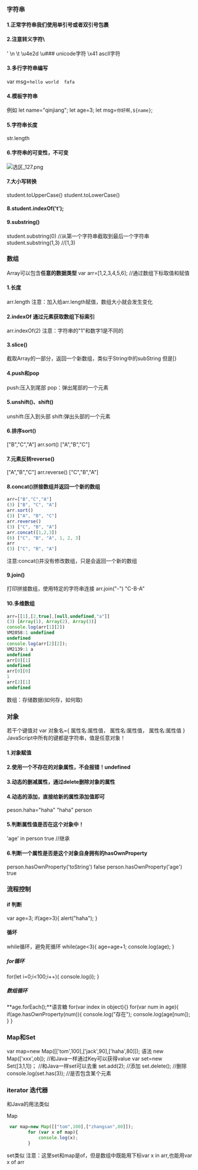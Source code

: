 ### 字符串
#### 1.正常字符串我们使用单引号或者双引号包裹
#### 2.注意转义字符\
\'
\n
\t
\u4e2d \u### unicode字符
\x41 ascll字符
#### 3.多行字符串编写
var msg=`
hello world 
fafa
`
#### 4.模板字符串
例如
let name="qinjiang";
let age=3;
let msg=`你好啊,${name}`;
#### 5.字符串长度
str.length
#### 6.字符串的可变性，不可变
![选区_127.png](https://i.loli.net/2021/03/03/wCt4PurOneDIlLb.png)
#### 7.大小写转换
student.toUpperCase()
student.toLowerCase()
#### 8.student.indexOf('t');
#### 9.substring()
student.substring(0) //从第一个字符串截取到最后一个字符串
student.substring(1,3) //[1,3)

### 数组
Array可以包含**任意的数据类型**
var arr=[1,2,3,4,5,6]; //通过数组下标取值和赋值

#### 1.长度
arr.length
注意：加入给arr.length赋值，数组大小就会发生变化

#### 2.indexOf 通过元素获取数组下标索引

arr.indexOf(2)
注意：字符串的"1"和数字1是不同的

#### 3.slice()

截取Array的一部分，返回一个新数组，类似于String中的subString  但是[)
#### 4.push和pop
push:压入到尾部
pop：弹出尾部的一个元素
#### 5.unshift()、shift()
unshift:压入到头部
shift:弹出头部的一个元素
#### 6.排序sort()
["B","C","A"]
arr.sort()
["A","B","C"]
#### 7.元素反转reverse()
["A","B","C"]
arr.reverse()
["C","B","A"]

#### 8.concat()拼接数组并返回一个新的数组

```javascript
arr=["B","C","A"]
(3) ["B", "C", "A"]
arr.sort()
(3) ["A", "B", "C"]
arr.reverse()
(3) ["C", "B", "A"]
arr.concat([1,2,3])
(6) ["C", "B", "A", 1, 2, 3]
arr
(3) ["C", "B", "A"]
```
注意:concat()并没有修改数组，只是会返回一个新的数组
#### 9.join()
打印拼接数组，使用特定的字符串连接
arr.join("-")
"C-B-A"

#### 10.多维数组

```javascript
arr=[[1],[2,true],[null,undefined,"a"]]
(3) [Array(1), Array(2), Array(3)]
console.log(arr[1][2])
VM2058:1 undefined
undefined
console.log(arr[2][2]);
VM2139:1 a
undefined
arr[0][1]
undefined
arr[0][0]
1
arr[2][1]
undefined
```
数组：存储数据(如何存，如何取)
### 对象
若干个键值对
var 对象名={
	属性名:属性值，
    属性名:属性值，
    属性名:属性值
}
JavaScript中所有的键都是字符串，值是任意对象！
#### 1.对象赋值
#### 2.使用一个不存在的对象属性，不会报错！undefined
#### 3.动态的删减属性，通过delete删除对象的属性
#### 4.动态的添加，直接给新的属性添加值即可
peson.haha="haha"
"haha"
person

#### 5.判断属性值是否在这个对象中！
'age' in person
true
//继承
#### 6.判断一个属性是否是这个对象自身拥有的hasOwnProperty
person.hasOwnProperty('toString')
false
person.hasOwnProperty('age')
true

### 流程控制
#### if 判断

var age=3;
if(age>3){
	alert("haha");
}

#### 循坏

while循环，避免死循环
while(age<3){
	age=age+1;
    console.log(age);
}
##### for循环
for(let i=0;i<100;i++){
	console.log(i);
}
##### 数组循环
**age.forEach();**语言糖
for(var index in object){}
for(var num in age){
	if(age.hasOwnProperty(num)){
    console.log("存在");
    console.log(age[num]);
    }
}

### Map和Set
var map=new Map([['tom',100],['jack',90],['haha',80]]);
语法 new Map(['xxx',ob]);  //和Java一样通过Key可以获得value
var set=new Set([3,1,1])； //和Java一样set可以去重
set.add(2); //添加
set.delete(); //删除
console.log(set.has(3)); //是否包含某个元素

### iterator 迭代器

和Java的用法类似

Map

```js
 var map=new Map([["tom",100],["zhangsan",80]]);
        for (var x of map){
            console.log(x);
        }
```
set类似
注意：这里set和map是of，但是数组中既能用下标var x in arr,也能用var x of arr